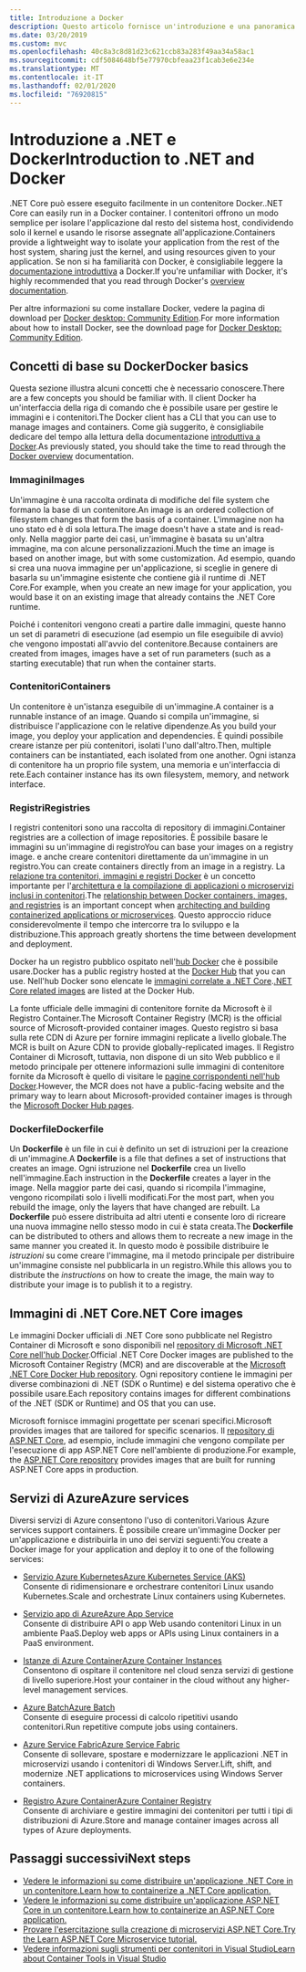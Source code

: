 ```yaml
---
title: Introduzione a Docker
description: Questo articolo fornisce un'introduzione e una panoramica di Docker nel contesto di un'applicazione .NET Core.
ms.date: 03/20/2019
ms.custom: mvc
ms.openlocfilehash: 40c8a3c8d81d23c621ccb83a283f49aa34a58ac1
ms.sourcegitcommit: cdf5084648bf5e77970cbfeaa23f1cab3e6e234e
ms.translationtype: MT
ms.contentlocale: it-IT
ms.lasthandoff: 02/01/2020
ms.locfileid: "76920815"
---
```

# <a name="introduction-to-net-and-docker"></a><span data-ttu-id="3df46-103">Introduzione a .NET e Docker</span><span class="sxs-lookup"><span data-stu-id="3df46-103">Introduction to .NET and Docker</span></span>

<span data-ttu-id="3df46-104">.NET Core può essere eseguito facilmente in un contenitore Docker.</span><span class="sxs-lookup"><span data-stu-id="3df46-104">.NET Core can easily run in a Docker container.</span></span> <span data-ttu-id="3df46-105">I contenitori offrono un modo semplice per isolare l'applicazione dal resto del sistema host, condividendo solo il kernel e usando le risorse assegnate all'applicazione.</span><span class="sxs-lookup"><span data-stu-id="3df46-105">Containers provide a lightweight way to isolate your application from the rest of the host system, sharing just the kernel, and using resources given to your application.</span></span> <span data-ttu-id="3df46-106">Se non si ha familiarità con Docker, è consigliabile leggere la [documentazione introduttiva](https://docs.docker.com/engine/docker-overview/) a Docker.</span><span class="sxs-lookup"><span data-stu-id="3df46-106">If you're unfamiliar with Docker, it's highly recommended that you read through Docker's [overview documentation](https://docs.docker.com/engine/docker-overview/).</span></span>

<span data-ttu-id="3df46-107">Per altre informazioni su come installare Docker, vedere la pagina di download per [Docker desktop: Community Edition](https://www.docker.com/products/docker-desktop).</span><span class="sxs-lookup"><span data-stu-id="3df46-107">For more information about how to install Docker, see the download page for [Docker Desktop: Community Edition](https://www.docker.com/products/docker-desktop).</span></span>

## <a name="docker-basics"></a><span data-ttu-id="3df46-108">Concetti di base su Docker</span><span class="sxs-lookup"><span data-stu-id="3df46-108">Docker basics</span></span>

<span data-ttu-id="3df46-109">Questa sezione illustra alcuni concetti che è necessario conoscere.</span><span class="sxs-lookup"><span data-stu-id="3df46-109">There are a few concepts you should be familiar with.</span></span> <span data-ttu-id="3df46-110">Il client Docker ha un'interfaccia della riga di comando che è possibile usare per gestire le immagini e i contenitori.</span><span class="sxs-lookup"><span data-stu-id="3df46-110">The Docker client has a CLI that you can use to manage images and containers.</span></span> <span data-ttu-id="3df46-111">Come già suggerito, è consigliabile dedicare del tempo alla lettura della documentazione [introduttiva a Docker](https://docs.docker.com/engine/docker-overview/).</span><span class="sxs-lookup"><span data-stu-id="3df46-111">As previously stated, you should take the time to read through the [Docker overview](https://docs.docker.com/engine/docker-overview/) documentation.</span></span> 

### <a name="images"></a><span data-ttu-id="3df46-112">Immagini</span><span class="sxs-lookup"><span data-stu-id="3df46-112">Images</span></span>

<span data-ttu-id="3df46-113">Un'immagine è una raccolta ordinata di modifiche del file system che formano la base di un contenitore.</span><span class="sxs-lookup"><span data-stu-id="3df46-113">An image is an ordered collection of filesystem changes that form the basis of a container.</span></span> <span data-ttu-id="3df46-114">L'immagine non ha uno stato ed è di sola lettura.</span><span class="sxs-lookup"><span data-stu-id="3df46-114">The image doesn't have a state and is read-only.</span></span> <span data-ttu-id="3df46-115">Nella maggior parte dei casi, un'immagine è basata su un'altra immagine, ma con alcune personalizzazioni.</span><span class="sxs-lookup"><span data-stu-id="3df46-115">Much the time an image is based on another image, but with some customization.</span></span> <span data-ttu-id="3df46-116">Ad esempio, quando si crea una nuova immagine per un'applicazione, si sceglie in genere di basarla su un'immagine esistente che contiene già il runtime di .NET Core.</span><span class="sxs-lookup"><span data-stu-id="3df46-116">For example, when you create an new image for your application, you would base it on an existing image that already contains the .NET Core runtime.</span></span>

<span data-ttu-id="3df46-117">Poiché i contenitori vengono creati a partire dalle immagini, queste hanno un set di parametri di esecuzione (ad esempio un file eseguibile di avvio) che vengono impostati all'avvio del contenitore.</span><span class="sxs-lookup"><span data-stu-id="3df46-117">Because containers are created from images, images have a set of run parameters (such as a starting executable) that run when the container starts.</span></span>

### <a name="containers"></a><span data-ttu-id="3df46-118">Contenitori</span><span class="sxs-lookup"><span data-stu-id="3df46-118">Containers</span></span>

<span data-ttu-id="3df46-119">Un contenitore è un'istanza eseguibile di un'immagine.</span><span class="sxs-lookup"><span data-stu-id="3df46-119">A container is a runnable instance of an image.</span></span> <span data-ttu-id="3df46-120">Quando si compila un'immagine, si distribuisce l'applicazione con le relative dipendenze.</span><span class="sxs-lookup"><span data-stu-id="3df46-120">As you build your image, you deploy your application and dependencies.</span></span> <span data-ttu-id="3df46-121">È quindi possibile creare istanze per più contenitori, isolati l'uno dall'altro.</span><span class="sxs-lookup"><span data-stu-id="3df46-121">Then, multiple containers can be instantiated, each isolated from one another.</span></span> <span data-ttu-id="3df46-122">Ogni istanza di contenitore ha un proprio file system, una memoria e un'interfaccia di rete.</span><span class="sxs-lookup"><span data-stu-id="3df46-122">Each container instance has its own filesystem, memory, and network interface.</span></span>

### <a name="registries"></a><span data-ttu-id="3df46-123">Registri</span><span class="sxs-lookup"><span data-stu-id="3df46-123">Registries</span></span>

<span data-ttu-id="3df46-124">I registri contenitori sono una raccolta di repository di immagini.</span><span class="sxs-lookup"><span data-stu-id="3df46-124">Container registries are a collection of image repositories.</span></span> <span data-ttu-id="3df46-125">È possibile basare le immagini su un'immagine di registro</span><span class="sxs-lookup"><span data-stu-id="3df46-125">You can base your images on a registry image.</span></span> <span data-ttu-id="3df46-126">e anche creare contenitori direttamente da un'immagine in un registro.</span><span class="sxs-lookup"><span data-stu-id="3df46-126">You can create containers directly from an image in a registry.</span></span> <span data-ttu-id="3df46-127">La [relazione tra contenitori, immagini e registri Docker](../../architecture/microservices/container-docker-introduction/docker-containers-images-registries.md) è un concetto importante per l'[architettura e la compilazione di applicazioni o microservizi inclusi in contenitori](../../architecture/microservices/architect-microservice-container-applications/index.md).</span><span class="sxs-lookup"><span data-stu-id="3df46-127">The [relationship between Docker containers, images, and registries](../../architecture/microservices/container-docker-introduction/docker-containers-images-registries.md) is an important concept when [architecting and building containerized applications or microservices](../../architecture/microservices/architect-microservice-container-applications/index.md).</span></span> <span data-ttu-id="3df46-128">Questo approccio riduce considerevolmente il tempo che intercorre tra lo sviluppo e la distribuzione.</span><span class="sxs-lookup"><span data-stu-id="3df46-128">This approach greatly shortens the time between development and deployment.</span></span>

<span data-ttu-id="3df46-129">Docker ha un registro pubblico ospitato nell'[hub Docker](https://hub.docker.com/) che è possibile usare.</span><span class="sxs-lookup"><span data-stu-id="3df46-129">Docker has a public registry hosted at the [Docker Hub](https://hub.docker.com/) that you can use.</span></span> <span data-ttu-id="3df46-130">Nell'hub Docker sono elencate le [immagini correlate a .NET Core](https://hub.docker.com/_/microsoft-dotnet-core/).</span><span class="sxs-lookup"><span data-stu-id="3df46-130">[.NET Core related images](https://hub.docker.com/_/microsoft-dotnet-core/) are listed at the Docker Hub.</span></span> 

<span data-ttu-id="3df46-131">La fonte ufficiale delle immagini di contenitore fornite da Microsoft è il Registro Container.</span><span class="sxs-lookup"><span data-stu-id="3df46-131">The Microsoft Container Registry (MCR) is the official source of Microsoft-provided container images.</span></span> <span data-ttu-id="3df46-132">Questo registro si basa sulla rete CDN di Azure per fornire immagini replicate a livello globale.</span><span class="sxs-lookup"><span data-stu-id="3df46-132">The MCR is built on Azure CDN to provide globally-replicated images.</span></span> <span data-ttu-id="3df46-133">Il Registro Container di Microsoft, tuttavia, non dispone di un sito Web pubblico e il metodo principale per ottenere informazioni sulle immagini di contenitore fornite da Microsoft è quello di visitare le [pagine corrispondenti nell'hub Docker](https://hub.docker.com/_/microsoft-dotnet-core/).</span><span class="sxs-lookup"><span data-stu-id="3df46-133">However, the MCR does not have a public-facing website and the primary way to learn about Microsoft-provided container images is through the [Microsoft Docker Hub pages](https://hub.docker.com/_/microsoft-dotnet-core/).</span></span>

### <a name="dockerfile"></a><span data-ttu-id="3df46-134">Dockerfile</span><span class="sxs-lookup"><span data-stu-id="3df46-134">Dockerfile</span></span>

<span data-ttu-id="3df46-135">Un **Dockerfile** è un file in cui è definito un set di istruzioni per la creazione di un'immagine.</span><span class="sxs-lookup"><span data-stu-id="3df46-135">A **Dockerfile** is a file that defines a set of instructions that creates an image.</span></span> <span data-ttu-id="3df46-136">Ogni istruzione nel **Dockerfile** crea un livello nell'immagine.</span><span class="sxs-lookup"><span data-stu-id="3df46-136">Each instruction in the **Dockerfile** creates a layer in the image.</span></span> <span data-ttu-id="3df46-137">Nella maggior parte dei casi, quando si ricompila l'immagine, vengono ricompilati solo i livelli modificati.</span><span class="sxs-lookup"><span data-stu-id="3df46-137">For the most part, when you rebuild the image, only the layers that have changed are rebuilt.</span></span> <span data-ttu-id="3df46-138">La **Dockerfile** può essere distribuita ad altri utenti e consente loro di ricreare una nuova immagine nello stesso modo in cui è stata creata.</span><span class="sxs-lookup"><span data-stu-id="3df46-138">The **Dockerfile** can be distributed to others and allows them to recreate a new image in the same manner you created it.</span></span> <span data-ttu-id="3df46-139">In questo modo è possibile distribuire le *istruzioni* su come creare l'immagine, ma il metodo principale per distribuire un'immagine consiste nel pubblicarla in un registro.</span><span class="sxs-lookup"><span data-stu-id="3df46-139">While this allows you to distribute the *instructions* on how to create the image, the main way to distribute your image is to publish it to a registry.</span></span>

## <a name="net-core-images"></a><span data-ttu-id="3df46-140">Immagini di .NET Core</span><span class="sxs-lookup"><span data-stu-id="3df46-140">.NET Core images</span></span>

<span data-ttu-id="3df46-141">Le immagini Docker ufficiali di .NET Core sono pubblicate nel Registro Container di Microsoft e sono disponibili nel [repository di Microsoft .NET Core nell'hub Docker](https://hub.docker.com/_/microsoft-dotnet-core/).</span><span class="sxs-lookup"><span data-stu-id="3df46-141">Official .NET Core Docker images are published to the Microsoft Container Registry (MCR) and are discoverable at the [Microsoft .NET Core Docker Hub repository](https://hub.docker.com/_/microsoft-dotnet-core/).</span></span> <span data-ttu-id="3df46-142">Ogni repository contiene le immagini per diverse combinazioni di .NET (SDK o Runtime) e del sistema operativo che è possibile usare.</span><span class="sxs-lookup"><span data-stu-id="3df46-142">Each repository contains images for different combinations of the .NET (SDK or Runtime) and OS that you can use.</span></span> 

<span data-ttu-id="3df46-143">Microsoft fornisce immagini progettate per scenari specifici.</span><span class="sxs-lookup"><span data-stu-id="3df46-143">Microsoft provides images that are tailored for specific scenarios.</span></span> <span data-ttu-id="3df46-144">Il [repository di ASP.NET Core](https://hub.docker.com/_/microsoft-dotnet-core-aspnet/), ad esempio, include immagini che vengono compilate per l'esecuzione di app ASP.NET Core nell'ambiente di produzione.</span><span class="sxs-lookup"><span data-stu-id="3df46-144">For example, the [ASP.NET Core repository](https://hub.docker.com/_/microsoft-dotnet-core-aspnet/) provides images that are built for running ASP.NET Core apps in production.</span></span>

## <a name="azure-services"></a><span data-ttu-id="3df46-145">Servizi di Azure</span><span class="sxs-lookup"><span data-stu-id="3df46-145">Azure services</span></span>

<span data-ttu-id="3df46-146">Diversi servizi di Azure consentono l'uso di contenitori.</span><span class="sxs-lookup"><span data-stu-id="3df46-146">Various Azure services support containers.</span></span> <span data-ttu-id="3df46-147">È possibile creare un'immagine Docker per un'applicazione e distribuirla in uno dei servizi seguenti:</span><span class="sxs-lookup"><span data-stu-id="3df46-147">You create a Docker image for your application and deploy it to one of the following services:</span></span>

- <span data-ttu-id="3df46-148">[Servizio Azure Kubernetes](https://azure.microsoft.com/services/kubernetes-service/)</span><span class="sxs-lookup"><span data-stu-id="3df46-148">[Azure Kubernetes Service (AKS)](https://azure.microsoft.com/services/kubernetes-service/)</span></span>\
<span data-ttu-id="3df46-149">Consente di ridimensionare e orchestrare contenitori Linux usando Kubernetes.</span><span class="sxs-lookup"><span data-stu-id="3df46-149">Scale and orchestrate Linux containers using Kubernetes.</span></span>

- <span data-ttu-id="3df46-150">[Servizio app di Azure](https://azure.microsoft.com/services/app-service/containers/)</span><span class="sxs-lookup"><span data-stu-id="3df46-150">[Azure App Service](https://azure.microsoft.com/services/app-service/containers/)</span></span>\
<span data-ttu-id="3df46-151">Consente di distribuire API o app Web usando contenitori Linux in un ambiente PaaS.</span><span class="sxs-lookup"><span data-stu-id="3df46-151">Deploy web apps or APIs using Linux containers in a PaaS environment.</span></span>

- <span data-ttu-id="3df46-152">[Istanze di Azure Container](https://azure.microsoft.com/services/container-instances/)</span><span class="sxs-lookup"><span data-stu-id="3df46-152">[Azure Container Instances](https://azure.microsoft.com/services/container-instances/)</span></span>\
<span data-ttu-id="3df46-153">Consentono di ospitare il contenitore nel cloud senza servizi di gestione di livello superiore.</span><span class="sxs-lookup"><span data-stu-id="3df46-153">Host your container in the cloud without any higher-level management services.</span></span>

- <span data-ttu-id="3df46-154">[Azure Batch](https://azure.microsoft.com/services/batch/)</span><span class="sxs-lookup"><span data-stu-id="3df46-154">[Azure Batch](https://azure.microsoft.com/services/batch/)</span></span>\
<span data-ttu-id="3df46-155">Consente di eseguire processi di calcolo ripetitivi usando contenitori.</span><span class="sxs-lookup"><span data-stu-id="3df46-155">Run repetitive compute jobs using containers.</span></span>

- <span data-ttu-id="3df46-156">[Azure Service Fabric](https://azure.microsoft.com/services/service-fabric/)</span><span class="sxs-lookup"><span data-stu-id="3df46-156">[Azure Service Fabric](https://azure.microsoft.com/services/service-fabric/)</span></span>\
<span data-ttu-id="3df46-157">Consente di sollevare, spostare e modernizzare le applicazioni .NET in microservizi usando i contenitori di Windows Server.</span><span class="sxs-lookup"><span data-stu-id="3df46-157">Lift, shift, and modernize .NET applications to microservices using Windows Server containers.</span></span>

- <span data-ttu-id="3df46-158">[Registro Azure Container](https://azure.microsoft.com/services/container-registry/)</span><span class="sxs-lookup"><span data-stu-id="3df46-158">[Azure Container Registry](https://azure.microsoft.com/services/container-registry/)</span></span>\
<span data-ttu-id="3df46-159">Consente di archiviare e gestire immagini dei contenitori per tutti i tipi di distribuzioni di Azure.</span><span class="sxs-lookup"><span data-stu-id="3df46-159">Store and manage container images across all types of Azure deployments.</span></span>

## <a name="next-steps"></a><span data-ttu-id="3df46-160">Passaggi successivi</span><span class="sxs-lookup"><span data-stu-id="3df46-160">Next steps</span></span>

- [<span data-ttu-id="3df46-161">Vedere le informazioni su come distribuire un'applicazione .NET Core in un contenitore.</span><span class="sxs-lookup"><span data-stu-id="3df46-161">Learn how to containerize a .NET Core application.</span></span>](build-container.md)
- [<span data-ttu-id="3df46-162">Vedere le informazioni su come distribuire un'applicazione ASP.NET Core in un contenitore.</span><span class="sxs-lookup"><span data-stu-id="3df46-162">Learn how to containerize an ASP.NET Core application.</span></span>](/aspnet/core/host-and-deploy/docker/building-net-docker-images)
- [<span data-ttu-id="3df46-163">Provare l'esercitazione sulla creazione di microservizi ASP.NET Core.</span><span class="sxs-lookup"><span data-stu-id="3df46-163">Try the Learn ASP.NET Core Microservice tutorial.</span></span>](https://dotnet.microsoft.com/learn/web/aspnet-microservice-tutorial/intro)
- [<span data-ttu-id="3df46-164">Vedere informazioni sugli strumenti per contenitori in Visual Studio</span><span class="sxs-lookup"><span data-stu-id="3df46-164">Learn about Container Tools in Visual Studio</span></span>](/visualstudio/containers/overview)
